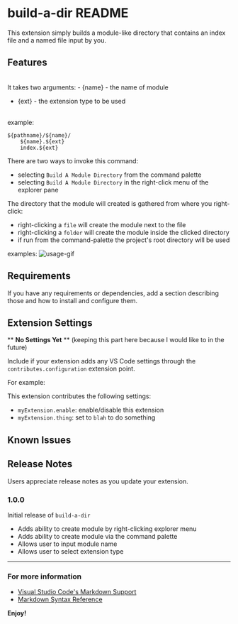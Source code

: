 # build-a-dir README

This extension simply builds a module-like directory that contains an index file and a named file input by you.

## Features

<br>
It takes two arguments:
- {name} - the name of module

- {ext} - the extension type to be used 
<br>
example:

```
${pathname}/${name}/
    ${name}.${ext}
    index.${ext}
```

There are two ways to invoke this command:
- selecting `Build A Module Directory` from the command palette
- selecting `Build A Module Directory` in the right-click menu of the explorer pane

The directory that the module will created is gathered from where you right-click:
- right-clicking a `file` will create the module next to the file 
- right-clicking a `folder` will create the module inside the clicked directory
- if run from the command-palette the project's root directory will be used 


examples:
![usage-gif](./build-a-dir-usage.gif)

## Requirements

If you have any requirements or dependencies, add a section describing those and how to install and configure them.

## Extension Settings
** **No Settings Yet** **
(keeping this part here because I would like to in the future)

Include if your extension adds any VS Code settings through the `contributes.configuration` extension point.

For example:

This extension contributes the following settings:

* `myExtension.enable`: enable/disable this extension
* `myExtension.thing`: set to `blah` to do something

## Known Issues

## Release Notes

Users appreciate release notes as you update your extension.

### 1.0.0

Initial release of `build-a-dir`

- Adds ability to create module by right-clicking explorer menu
- Adds ability to create module via the command palette
- Allows user to input module name
- Allows user to select extension type

-----------------------------------------------------------------------------------------------------------

### For more information

* [Visual Studio Code's Markdown Support](http://code.visualstudio.com/docs/languages/markdown)
* [Markdown Syntax Reference](https://help.github.com/articles/markdown-basics/)

**Enjoy!**
